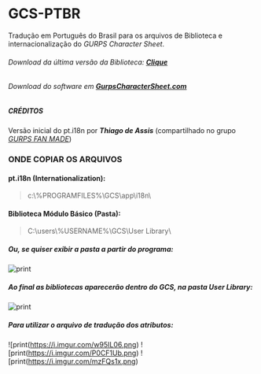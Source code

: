 # GCS-PTBR
Tradução em Português do Brasil para os arquivos de Biblioteca e internacionalização do *_GURPS Character Sheet_*.

###### Download da última versão da Biblioteca: [**Clique**](http://tiny.cc/gcs-ptbr)
###### Download do software em [**GurpsCharacterSheet.com**](https://gurpscharactersheet.com)

##### CRÉDITOS
Versão inicial do pt.i18n por **_Thiago de Assis_** (compartilhado no grupo [*GURPS FAN MADE*](https://www.facebook.com/groups/1784591384922526/))

### ONDE COPIAR OS ARQUIVOS

#### pt.i18n (Internationalization):
>c:\\%PROGRAMFILES%\GCS\app\i18n\
#### Biblioteca Módulo Básico (Pasta):
>C:\users\\%USERNAME%\GCS\User Library\

##### Ou, se quiser exibir a pasta a partir do programa:
![print](https://i.imgur.com/TJILpQY.jpg)

##### Ao final as bibliotecas aparecerão dentro do GCS, na pasta User Library:
![print](https://i.imgur.com/SHylumP.jpg)

##### Para utilizar o arquivo de tradução dos atributos:
![print(https://i.imgur.com/w95IL06.png)
![print(https://i.imgur.com/P0CF1Ub.png)
![print(https://i.imgur.com/mzFQs1x.png)

